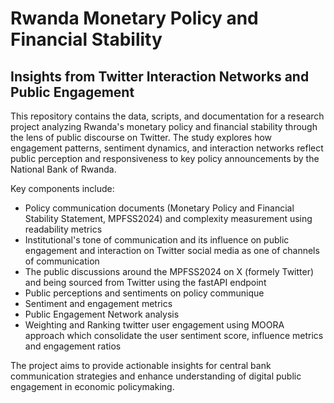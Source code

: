 # Rwanda Monetary Policy and Financial Stability
## Insights from Twitter Interaction Networks and Public Engagement

This repository contains the data, scripts, and documentation for a research project analyzing Rwanda's monetary policy and financial stability through the lens of public discourse on Twitter. The study explores how engagement patterns, sentiment dynamics, and interaction networks reflect public perception and responsiveness to key policy announcements by the National Bank of Rwanda.

Key components include:

- Policy communication documents (Monetary Policy and Financial Stability Statement, MPFSS2024) and complexity measurement using readability metrics
- Institutional's tone of communication and its influence on public engagement and interaction on Twitter social media as one of channels of communication 
- The public discussions around the MPFSS2024 on X (formely Twitter) and being sourced from Twitter using the fastAPI endpoint
- Public perceptions and sentiments on policy communique
- Sentiment and engagement metrics
- Public Engagement Network analysis
- Weighting and Ranking twitter user engagement using MOORA approach which consolidate the user sentiment score, influence metrics and engagement ratios
  
The project aims to provide actionable insights for central bank communication strategies and enhance understanding of digital public engagement in economic policymaking.
